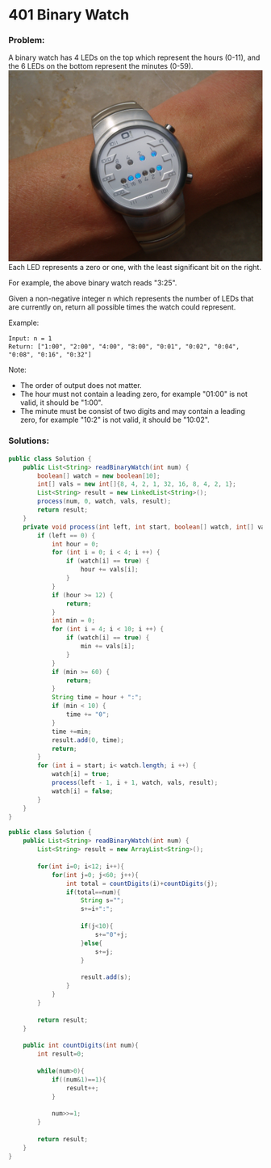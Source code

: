 # 401 Binary Watch

### Problem:

A binary watch has 4 LEDs on the top which represent the hours (0-11), and the 6 LEDs on the bottom represent the minutes (0-59).
![](/assets/Binary_clock_samui_moon.jpg)
Each LED represents a zero or one, with the least significant bit on the right.

For example, the above binary watch reads "3:25".

Given a non-negative integer n which represents the number of LEDs that are currently on, return all possible times the watch could represent.

Example:
```
Input: n = 1
Return: ["1:00", "2:00", "4:00", "8:00", "0:01", "0:02", "0:04", "0:08", "0:16", "0:32"]
```

Note:
* The order of output does not matter.
* The hour must not contain a leading zero, for example "01:00" is not valid, it should be "1:00".
* The minute must be consist of two digits and may contain a leading zero, for example "10:2" is not valid, it should be "10:02".

### Solutions:

```java
public class Solution {
    public List<String> readBinaryWatch(int num) {
        boolean[] watch = new boolean[10];
        int[] vals = new int[]{8, 4, 2, 1, 32, 16, 8, 4, 2, 1};
        List<String> result = new LinkedList<String>();
        process(num, 0, watch, vals, result);
        return result;
    }
    private void process(int left, int start, boolean[] watch, int[] vals, List<String> result) {
        if (left == 0) {
            int hour = 0;
            for (int i = 0; i < 4; i ++) {
                if (watch[i] == true) {
                    hour += vals[i];
                }
            }
            if (hour >= 12) {
                return;
            }
            int min = 0;
            for (int i = 4; i < 10; i ++) {
                if (watch[i] == true) {
                    min += vals[i];
                }
            }
            if (min >= 60) {
                return;
            }
            String time = hour + ":";
            if (min < 10) {
                time += "0";
            }
            time +=min;
            result.add(0, time);
            return;
        }
        for (int i = start; i< watch.length; i ++) {
            watch[i] = true;
            process(left - 1, i + 1, watch, vals, result);
            watch[i] = false;
        }
    }
}
```

```java
public class Solution {
    public List<String> readBinaryWatch(int num) {
        List<String> result = new ArrayList<String>();
     
        for(int i=0; i<12; i++){
            for(int j=0; j<60; j++){
                int total = countDigits(i)+countDigits(j);
                if(total==num){
                    String s="";
                    s+=i+":";
     
                    if(j<10){
                        s+="0"+j;
                    }else{
                        s+=j;
                    }
     
                    result.add(s);
                }
            }
        }
 
        return result;
    }
     
    public int countDigits(int num){
        int result=0;
     
        while(num>0){
            if((num&1)==1){
                result++;
            }
     
            num>>=1;
        }
     
        return result;
    }
}
```